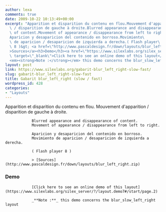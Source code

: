 ```yaml
---
author: lexa
comments: true
date: 2009-10-22 10:13:49+00:00
excerpt: "Apparition et disparition du contenu en flou.Mouvement d'apparition\
  \ / disparition de gauche à droite.Blurred appearance and disappearance\
  \ of content.Movement of appearance / disappearance from left to right.\
  Aparicion y desaparicion del contenido en borroso.Movimiento\
  \ de aparicion / desaparicion de izquierda a derecha.( Flash player\
  \ 8 )&gt; <a href=\"http://www.pascaldesign.fr/down/layouts/blur_left_right.zip\"\
  >Sources</a><h3>Demo</h3><a href=\"https://www.silexlabs.org/silex_server/?/layout.demo7#/start/page.2\"\
  \ target=\"_blank\">Click here to see an online demo of this layout</a>\
  <em><strong>Note :</strong></em> this demo concerns the blur_slow_left_right layout"
layout: post
link: https://www.silexlabs.org/gabarit-blur_left_right-slow-fast/
slug: gabarit-blur_left_right-slow-fast
title: Gabarit blur_left_right (slow / fast)
wordpress_id: 428
categories:
- "Layouts"
---
```


Apparition et disparition du contenu en flou.
				Mouvement d'apparition / disparition de gauche à droite.

				Blurred appearance and disappearance of content.
				Movement of appearance / disappearance from left to right.

				Aparicion y desaparicion del contenido en borroso.
				Movimiento de aparicion / desaparicion de izquierda a derecha.

				( Flash player 8 )

				> [Sources](http://www.pascaldesign.fr/down/layouts/blur_left_right.zip)


### Demo


				[Click here to see an online demo of this layout](https://www.silexlabs.org/silex_server/?/layout.demo7#/start/page.2)

				_**Note :**_ this demo concerns the blur_slow_left_right layout
